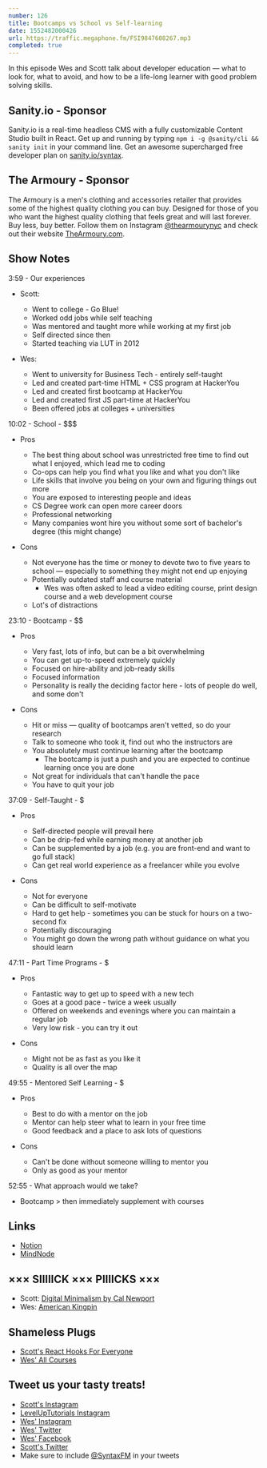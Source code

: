```yaml
---
number: 126
title: Bootcamps vs School vs Self-learning
date: 1552482000426
url: https://traffic.megaphone.fm/FSI9847608267.mp3
completed: true
---
```


In this episode Wes and Scott talk about developer education — what to look for, what to avoid, and how to be a life-long learner with good problem solving skills.

## Sanity.io - Sponsor

Sanity.io is a real-time headless CMS with a fully customizable Content Studio built in React. Get up and running by typing `npm i -g @sanity/cli && sanity init` in your command line. Get an awesome supercharged free developer plan on [sanity.io/syntax](https://sanity.io/syntax?utm_source=syntax-fm&utm_campaign=syntax1). 

## The Armoury - Sponsor

The Armoury is a men's clothing and accessories retailer that provides some of the highest quality clothing you can buy. Designed for those of you who want the highest quality clothing that feels great and will last forever. Buy less, buy better. Follow them on Instagram [@thearmourynyc](https://www.instagram.com/thearmourynyc/) and check out their website [TheArmoury.com](https://thearmoury.com).

## Show Notes

3:59 - Our experiences

* Scott:
  * Went to college - Go Blue!
  * Worked odd jobs while self teaching
  * Was mentored and taught more while working at my first job
  * Self directed since then
  * Started teaching via LUT in 2012

* Wes:
  * Went to university for Business Tech - entirely self-taught
  * Led and created part-time HTML + CSS program at HackerYou
  * Led and created first bootcamp at HackerYou
  * Led and created first JS part-time at HackerYou
  * Been offered jobs at colleges + universities

10:02 - School - $$$

* Pros
  * The best thing about school was unrestricted free time to find out what I enjoyed, which lead me to coding
  * Co-ops can help you find what you like and what you don't like
  * Life skills that involve you being on your own and figuring things out more
  * You are exposed to interesting people and ideas
  * CS Degree work can open more career doors
  * Professional networking
  * Many companies wont hire you without some sort of bachelor's degree (this might change)

* Cons
  * Not everyone has the time or money to devote two to five years to school — especially to something they might not end up enjoying
  * Potentially outdated staff and course material
    * Wes was often asked to lead a video editing course, print design course and a web development course
  * Lot's of distractions

23:10 - Bootcamp - $$

* Pros
  * Very fast, lots of info, but can be a bit overwhelming
  * You can get up-to-speed extremely quickly
  * Focused on hire-ability and job-ready skills
  * Focused information
  * Personality is really the deciding factor here - lots of people do well, and some don't

* Cons
  * Hit or miss — quality of bootcamps aren't vetted, so do your research
  * Talk to someone who took it, find out who the instructors are
  * You absolutely must continue learning after the bootcamp
    * The bootcamp is just a push and you are expected to continue learning once you are done
  * Not great for individuals that can't handle the pace
  * You have to quit your job

37:09 - Self-Taught - $

* Pros
  * Self-directed people will prevail here
  * Can be drip-fed while earning money at another job
  * Can be supplemented by a job (e.g. you are front-end and want to go full stack)
  * Can get real world experience as a freelancer while you evolve

* Cons
  * Not for everyone
  * Can be difficult to self-motivate
  * Hard to get help - sometimes you can be stuck for hours on a two-second fix
  * Potentially discouraging
  * You might go down the wrong path without guidance on what you should learn

47:11 - Part Time Programs - $

* Pros
  * Fantastic way to get up to speed with a new tech
  * Goes at a good pace - twice a week usually
  * Offered on weekends and evenings where you can maintain a regular job
  * Very low risk - you can try it out

* Cons
  * Might not be as fast as you like it
  * Quality is all over the map

49:55 - Mentored Self Learning - $

* Pros
  * Best to do with a mentor on the job
  * Mentor can help steer what to learn in your free time
  * Good feedback and a place to ask lots of questions

* Cons
  * Can't be done without someone willing to mentor you
  * Only as good as your mentor

52:55 - What approach would we take?

* Bootcamp > then immediately supplement with courses 

## Links

* [Notion](https://www.notion.so)
* [MindNode](https://mindnode.com/)

## ××× SIIIIICK ××× PIIIICKS ×××

* Scott: [Digital Minimalism by Cal Newport](https://amzn.to/2EJGRhi)
* Wes: [American Kingpin](https://amzn.to/2tPFPdp)

## Shameless Plugs

* [Scott's React Hooks For Everyone](https://LevelUpTutorials.com/pro)
* [Wes' All Courses](https://wesbos.com/courses)

## Tweet us your tasty treats!

* [Scott's Instagram](https://www.instagram.com/stolinski/)
* [LevelUpTutorials Instagram](https://www.instagram.com/LevelUpTutorials/)
* [Wes' Instagram](https://www.instagram.com/wesbos/)
* [Wes' Twitter](https://twitter.com/wesbos)
* [Wes' Facebook](https://www.facebook.com/wesbos.developer)
* [Scott's Twitter](https://twitter.com/stolinski)
* Make sure to include [@SyntaxFM](https://twitter.com/SyntaxFM) in your tweets
